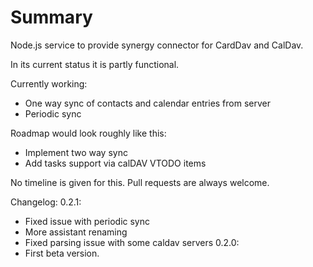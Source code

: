 Summary
=======

Node.js service to provide synergy connector for CardDav and CalDav.

In its current status it is partly functional.

Currently working:
* One way sync of contacts and calendar entries from server
* Periodic sync

Roadmap would look roughly like this:
* Implement two way sync
* Add tasks support via calDAV VTODO items

No timeline is given for this. Pull requests are always welcome.

Changelog:
0.2.1:
* Fixed issue with periodic sync
* More assistant renaming
* Fixed parsing issue with some caldav servers
0.2.0:
* First beta version.